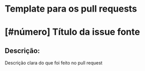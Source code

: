 # Template para os pull requests

# [#número] Título da issue fonte

## Descrição:

Descrição clara do que foi feito no pull request
